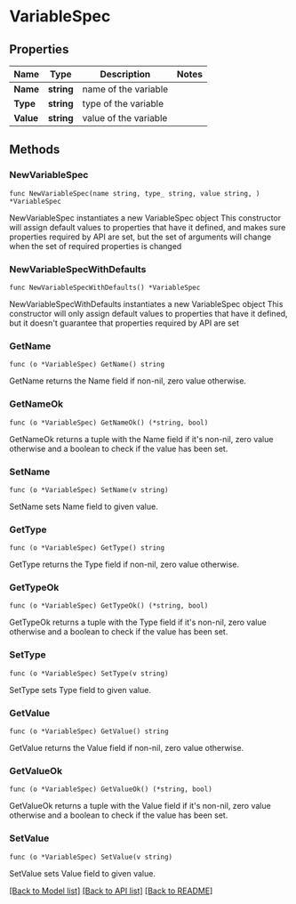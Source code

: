 # VariableSpec

## Properties

Name | Type | Description | Notes
------------ | ------------- | ------------- | -------------
**Name** | **string** | name of the variable | 
**Type** | **string** | type of the variable | 
**Value** | **string** | value of the variable | 

## Methods

### NewVariableSpec

`func NewVariableSpec(name string, type_ string, value string, ) *VariableSpec`

NewVariableSpec instantiates a new VariableSpec object
This constructor will assign default values to properties that have it defined,
and makes sure properties required by API are set, but the set of arguments
will change when the set of required properties is changed

### NewVariableSpecWithDefaults

`func NewVariableSpecWithDefaults() *VariableSpec`

NewVariableSpecWithDefaults instantiates a new VariableSpec object
This constructor will only assign default values to properties that have it defined,
but it doesn't guarantee that properties required by API are set

### GetName

`func (o *VariableSpec) GetName() string`

GetName returns the Name field if non-nil, zero value otherwise.

### GetNameOk

`func (o *VariableSpec) GetNameOk() (*string, bool)`

GetNameOk returns a tuple with the Name field if it's non-nil, zero value otherwise
and a boolean to check if the value has been set.

### SetName

`func (o *VariableSpec) SetName(v string)`

SetName sets Name field to given value.


### GetType

`func (o *VariableSpec) GetType() string`

GetType returns the Type field if non-nil, zero value otherwise.

### GetTypeOk

`func (o *VariableSpec) GetTypeOk() (*string, bool)`

GetTypeOk returns a tuple with the Type field if it's non-nil, zero value otherwise
and a boolean to check if the value has been set.

### SetType

`func (o *VariableSpec) SetType(v string)`

SetType sets Type field to given value.


### GetValue

`func (o *VariableSpec) GetValue() string`

GetValue returns the Value field if non-nil, zero value otherwise.

### GetValueOk

`func (o *VariableSpec) GetValueOk() (*string, bool)`

GetValueOk returns a tuple with the Value field if it's non-nil, zero value otherwise
and a boolean to check if the value has been set.

### SetValue

`func (o *VariableSpec) SetValue(v string)`

SetValue sets Value field to given value.



[[Back to Model list]](../README.md#documentation-for-models) [[Back to API list]](../README.md#documentation-for-api-endpoints) [[Back to README]](../README.md)


